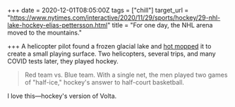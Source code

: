 +++
date = 2020-12-01T08:05:00Z
tags = ["chill"]
target_url = "https://www.nytimes.com/interactive/2020/11/29/sports/hockey/29-nhl-lake-hockey-elias-pettersson.html"
title = "For one day, the NHL arena moved to the mountains."

+++
A helicopter pilot found a frozen glacial lake and [hot mopped](https://littlekiwigonecurling.wordpress.com/2019/11/01/the-ice-apprentice-hot-mopping-like-cinderella/) it to create a small playing surface. Two helicopters, several trips, and many COVID tests later, they played hockey.

> Red team vs. Blue team. With a single net, the men played two games of "half-ice," hockey's answer to half-court basketball.

I love this—hockey's version of Volta.